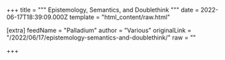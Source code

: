 
+++
title = """
Epistemology, Semantics, and Doublethink
"""
date = 2022-06-17T18:39:09.000Z
template = "html_content/raw.html"

[extra]
feedName = "Palladium"
author = "Various"
originalLink = "/2022/06/17/epistemology-semantics-and-doublethink/"
raw = ""

+++

